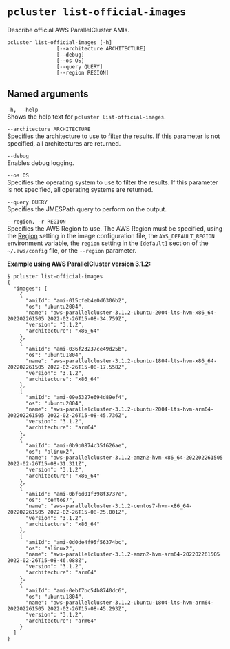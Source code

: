 # `pcluster list-official-images`<a name="pcluster.list-official-images-v3"></a>

Describe official AWS ParallelCluster AMIs\.

```
pcluster list-official-images [-h]
                [--architecture ARCHITECTURE]
                [--debug]
                [--os OS]
                [--query QUERY]
                [--region REGION]
```

## Named arguments<a name="pcluster-v3.list-official-images.namedargs"></a>

`-h, --help`  
Shows the help text for `pcluster list-official-images`\.

`--architecture ARCHITECTURE`  
Specifies the architecture to use to filter the results\. If this parameter is not specified, all architectures are returned\.

`--debug`  
Enables debug logging\.

`--os OS`  
Specifies the operating system to use to filter the results\. If this parameter is not specified, all operating systems are returned\.

`--query QUERY`  
Specifies the JMESPath query to perform on the output\.

`--region, -r REGION`  
Specifies the AWS Region to use\. The AWS Region must be specified, using the [Region](image-builder-configuration-file-v3.md#yaml-build-image-Region) setting in the image configuration file, the `AWS_DEFAULT_REGION` environment variable, the `region` setting in the `[default]` section of the `~/.aws/config` file, or the `--region` parameter\.

**Example using AWS ParallelCluster version 3\.1\.2:**

```
$ pcluster list-official-images
{
  "images": [
    {
      "amiId": "ami-015cfeb4e0d6306b2",
      "os": "ubuntu2004",
      "name": "aws-parallelcluster-3.1.2-ubuntu-2004-lts-hvm-x86_64-202202261505 2022-02-26T15-08-34.759Z",
      "version": "3.1.2",
      "architecture": "x86_64"
    },
    {
      "amiId": "ami-036f23237ce49d25b",
      "os": "ubuntu1804",
      "name": "aws-parallelcluster-3.1.2-ubuntu-1804-lts-hvm-x86_64-202202261505 2022-02-26T15-08-17.558Z",
      "version": "3.1.2",
      "architecture": "x86_64"
    },
    {
      "amiId": "ami-09e5327e694d89ef4",
      "os": "ubuntu2004",
      "name": "aws-parallelcluster-3.1.2-ubuntu-2004-lts-hvm-arm64-202202261505 2022-02-26T15-08-45.736Z",
      "version": "3.1.2",
      "architecture": "arm64"
    },
    {
      "amiId": "ami-0b9b0874c35f626ae",
      "os": "alinux2",
      "name": "aws-parallelcluster-3.1.2-amzn2-hvm-x86_64-202202261505 2022-02-26T15-08-31.311Z",
      "version": "3.1.2",
      "architecture": "x86_64"
    },
    {
      "amiId": "ami-0bf6d01f398f3737e",
      "os": "centos7",
      "name": "aws-parallelcluster-3.1.2-centos7-hvm-x86_64-202202261505 2022-02-26T15-08-25.001Z",
      "version": "3.1.2",
      "architecture": "x86_64"
    },
    {
      "amiId": "ami-0d0de4f95f56374bc",
      "os": "alinux2",
      "name": "aws-parallelcluster-3.1.2-amzn2-hvm-arm64-202202261505 2022-02-26T15-08-46.088Z",
      "version": "3.1.2",
      "architecture": "arm64"
    },
    {
      "amiId": "ami-0ebf7bc54b8740dc6",
      "os": "ubuntu1804",
      "name": "aws-parallelcluster-3.1.2-ubuntu-1804-lts-hvm-arm64-202202261505 2022-02-26T15-08-45.293Z",
      "version": "3.1.2",
      "architecture": "arm64"
    }
  ]
}
```
